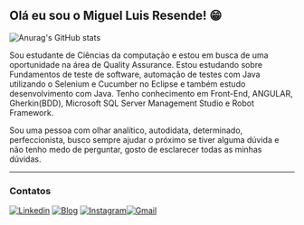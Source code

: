 ## Olá eu sou o Miguel Luis Resende! 😁

![Anurag's GitHub stats](https://github-readme-stats.vercel.app/api?username=Mlresende&show_icons=true&theme=radical)

Sou estudante de Ciências da computação e estou em busca de uma oportunidade na área de Quality Assurance. Estou estudando sobre Fundamentos de teste de software, automação de testes com Java utilizando o Selenium e Cucumber no Eclipse e também estudo desenvolvimento com Java.
Tenho conhecimento em Front-End, ANGULAR, Gherkin(BDD), Microsoft SQL Server Management Studio e Robot Framework.

Sou uma pessoa com olhar analítico, autodidata, determinado, perfeccionista, busco sempre ajudar o próximo se tiver alguma dúvida e não tenho medo de perguntar, gosto de esclarecer todas as minhas dúvidas.
<hr>

### Contatos
[![Linkedin](https://img.shields.io/badge/LinkedIn-0077B5?style=for-the-badge&logo=linkedin&logoColor=white)](https://www.linkedin.com/in/miguel-luis-resende/)
[![Blog](https://img.shields.io/badge/WhatsApp-25D366?style=for-the-badge&logo=whatsapp&logoColor=white)](https://wa.me/11964336648)
[![Instagram](https://img.shields.io/badge/Instagram-E4405F?style=for-the-badge&logo=instagram&logoColor=white)](https://www.instagram.com/ml.resende/)[![Gmail](https://img.shields.io/badge/Gmail-D14836?style=for-the-badge&logo=gmail&logoColor=white)](mailto:miguelresende.emprego@gmail.com)
